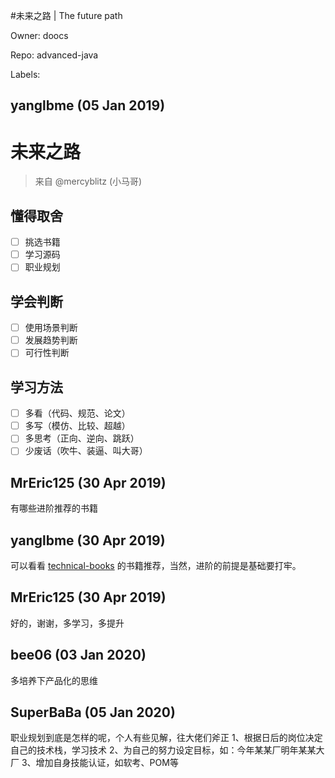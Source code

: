 #未来之路 | The future path

Owner: doocs

Repo: advanced-java

Labels: 

## yanglbme (05 Jan 2019)

# 未来之路
> 来自 @mercyblitz (小马哥)

## 懂得取舍
- [ ] 挑选书籍
- [ ] 学习源码
- [ ] 职业规划

## 学会判断
- [ ] 使用场景判断
- [ ] 发展趋势判断
- [ ] 可行性判断

## 学习方法
- [ ] 多看（代码、规范、论文）
- [ ] 多写（模仿、比较、超越）
- [ ] 多思考（正向、逆向、跳跃）
- [ ] 少废话（吹牛、装逼、叫大哥）

## MrEric125 (30 Apr 2019)

有哪些进阶推荐的书籍

## yanglbme (30 Apr 2019)

可以看看 [technical-books](https://github.com/doocs/technical-books) 的书籍推荐，当然，进阶的前提是基础要打牢。

## MrEric125 (30 Apr 2019)

好的，谢谢，多学习，多提升

## bee06 (03 Jan 2020)

多培养下产品化的思维

## SuperBaBa (05 Jan 2020)

职业规划到底是怎样的呢，个人有些见解，往大佬们斧正
1、根据日后的岗位决定自己的技术栈，学习技术
2、为自己的努力设定目标，如：今年某某厂明年某某大厂
3、增加自身技能认证，如软考、POM等


